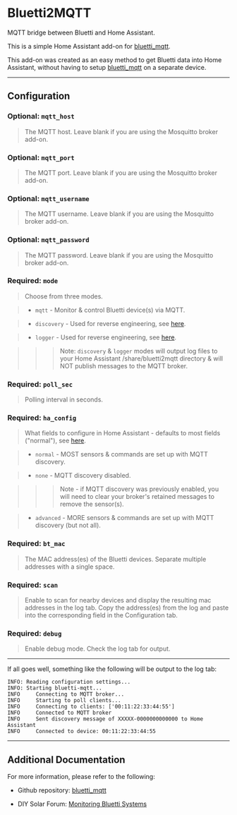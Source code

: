 # Bluetti2MQTT

MQTT bridge between Bluetti and Home Assistant.

This is a simple Home Assistant add-on for [bluetti_mqtt](https://github.com/warhammerkid/bluetti_mqtt).

This add-on was created as an easy method to get Bluetti data into Home Assistant, without having to setup [bluetti_mqtt](https://github.com/warhammerkid/bluetti_mqtt) on a separate device.

___

## Configuration

### Optional: `mqtt_host`

> The MQTT host.  Leave blank if you are using the Mosquitto broker add-on.

### Optional: `mqtt_port`

> The MQTT port.  Leave blank if you are using the Mosquitto broker add-on.

### Optional: `mqtt_username`

> The MQTT username.  Leave blank if you are using the Mosquitto broker add-on.

### Optional: `mqtt_password`

> The MQTT password.  Leave blank if you are using the Mosquitto broker add-on.

### Required: `mode`

> Choose from three modes.

> - `mqtt` - Monitor & control Bluetti device(s) via MQTT.

> - `discovery` - Used for reverse engineering, see [here](https://github.com/warhammerkid/bluetti_mqtt#reverse-engineering).

> - `logger` - Used for reverse engineering, see [here](https://github.com/warhammerkid/bluetti_mqtt#reverse-engineering).

>>> Note: `discovery` & `logger` modes will output log files to your Home Assistant /share/bluetti2mqtt directory & will NOT publish messages to the MQTT broker.

### Required: `poll_sec`

> Polling interval in seconds.

### Required: `ha_config`

> What fields to configure in Home Assistant - defaults to most fields ("normal"), see [here](https://github.com/warhammerkid/bluetti_mqtt#home-assistant-integration).

> - `normal` - MOST sensors & commands are set up with MQTT discovery.

> - `none` - MQTT discovery disabled.

>>> Note - if MQTT discovery was previously enabled, you will need to clear your broker's retained messages to remove the sensor(s).

> - `advanced` - MORE sensors & commands are set up with MQTT discovery (but not all).

### Required: `bt_mac`

> The MAC address(es) of the Bluetti devices.  Separate multiple addresses with a single space.

### Required: `scan`

> Enable to scan for nearby devices and display the resulting mac addresses in the log tab.  Copy the address(es) from the log and paste into the corresponding field in the Configuration tab.

### Required: `debug`

> Enable debug mode.  Check the log tab for output.


___

If all goes well, something like the following will be output to the log tab:

```
INFO: Reading configuration settings...
INFO: Starting bluetti-mqtt...
INFO     Connecting to MQTT broker...
INFO     Starting to poll clients...
INFO     Connecting to clients: ['00:11:22:33:44:55']
INFO     Connected to MQTT broker
INFO     Sent discovery message of XXXXX-0000000000000 to Home Assistant
INFO     Connected to device: 00:11:22:33:44:55
```
___

## Additional Documentation

For more information, please refer to the following:

- Github repository: [bluetti_mqtt](https://github.com/warhammerkid/bluetti_mqtt)

- DIY Solar Forum: [Monitoring Bluetti Systems](https://diysolarforum.com/threads/monitoring-bluetti-systems.37870/)